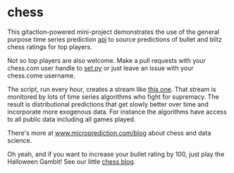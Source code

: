 # chess

This gitaction-powered mini-project demonstrates the use of the general purpose time series prediction [api](http://api.microprediction.org/) to source predictions of bullet and blitz chess ratings for top players. 

Not so top players are also welcome. Make a pull requests with your chess.com user handle to [set.py](https://github.com/microprediction/chess/blob/main/set.py) or just leave an issue with your chess.come username. 

The script, run every hour, creates a stream like [this one](https://www.microprediction.org/stream_dashboard.html?stream=chess_bullet_level_DanielNaroditsky). That stream is monitored by lots of time series algorithms who fight for supremacy. The result is distributional predictions that get slowly better over time and incorporate more exogenous data. For instance the algorithms have access to all public data including all games played.   

There's more at www.microprediction.com/blog about chess and data science. 

Oh yeah, and if you want to increase your bullet rating by 100, just play the Halloween Gambit! See our little [chess blog](www.chess.com/blog/microprediction).  


